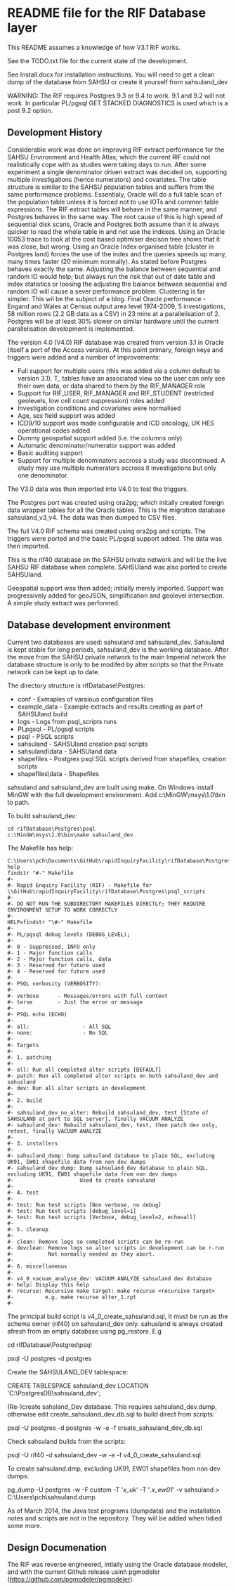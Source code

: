 # README file for the RIF Database layer

This README assumes a knowledge of how V3.1 RIF works.

See the TODO.txt file for the current state of the development.

See Install.docx for installation instructions. You will need to get a clean dump of the database from SAHSU or create it yourself from sahsuland_dev

WARNING: The RIF requires Postgres 9.3 or 9.4 to work. 9.1 and 9.2 will not work. In particular PL/pgsql GET STACKED DIAGNOSTICS is used which is a post 9.2 option.

## Development History


Considerable work was done on improving RIF extract performance for the SAHSU Environment and Health Atlas; which the current RIF could not realistically cope  with as studies were taking days to run. After some experiment a single denominator driven extract was decided on, supporting multiple investigations (hence numerators) and covariates. The table structure is similar to the SAHSU population tables and suffers from the same performance problems. Essentialy, Oracle will do a full table scan of the population table unless it is forced not to use IOTs and common table expressions. The RIF extract tables will behave in the same manner; and Postgres behaves in the same way. The root cause of this is high speed of sequential disk scans, Oracle and Postgres both assume than it is always quicker to read the whole table in and not use the indexes. Using an Oracle 10053 trace to look at the cost based optimiser decison tree shows that it was close, but wrong. Using an Oracle Index organised table (cluster in Postgres land) forces the use of the index and the queries speeds up many, many times faster (20 minimum normally). As stated before Postgres behaves exactly the same. Adjusting the balance between sequential and random IO would help; but always run the risk that out of date table and index statistics or loosing the adjusting the balance between sequential and random IO will cause a sever performance problem. Clustering is far simpler. This wil be the subject of a blog. Final Oracle performance - Engand and Wales at Census output area level 1974-2009, 5 investigations, 58 million rows (2.2 GB data as a CSV) in 23 mins at a parallelisation of 2. Postgres will be at least 30% slower on similar hardware until the current parallelisation development is implemented.

The version 4.0 (V4.0) RIF database was created from version 3.1 in Oracle (itself a port of the Access version). At this point primary, foreign keys and triggers were added and a number of improvements:

* Full support for multiple users (this was added via a column default to version 3.1). T_ tables have an associated view so the user can only see their own data, or data shared to them by the RIF_MANAGER role
* Support for RIF_USER, RIF_MANAGER and RIF_STUDENT (restricted geolevels, low cell count suppression) roles added
* Investigation conditions and covariates were normalised
* Age, sex field support was added
* ICD9/10 support was made configurable and ICD oncology, UK HES operational codes added
* Dummy geospatial support added (i.e. the columns only)
* Automatic denominator/numerator support was added
* Basic auditing support
* Support for multiple denominators accross a study was discontinued. A study may use multiple numerators accross it investigations but only one denominator.

The V3.0 data was then imported into V4.0 to test the triggers.

The Postgres port was created using ora2pg; which initally created foreign data wrapper tables for all the Oracle tables. This is the migration database sahsuland_v3_v4. The data was then dumped to CSV files.

The full V4.0 RIF schema was created using ora2pg and scripts. The triggers were ported and the basic PL/pgsql support added. The data was then imported.

This is the rif40 database on the SAHSU private network and will be the live SAHSU RIF database when complete. SAHSUland was also ported to create SAHSUland.

Geospatial support was then added; initially merely imported. Support was progressively added for geoJSON, simplification and geolevel intersection. A simple study extract was performed.

## Database development environment

Current two databases are used: sahsuland and sahsuland_dev. Sahsuland is kept stable for long periods, sahsuland_dev is the working database. After the move from the SAHSU private network to the main Imperial network the database structure is only to be modifed by alter scripts so that the Private network can be kept up to date.

The directory structure is rifDatabase\Postgres\:

* conf			- Exmaples of varaious configuration files
* example_data		- Example extracts and results creating as part of SAHSUland build
* logs			- Logs from psql_scripts runs
* PLpgsql		- PL/pgsql scripts
* psql			- PSQL scripts
* sahsuland		- SAHSUland creation psql scripts
* sahsuland\data	- SAHSUland data
* shapefiles		- Postgres psql SQL scripts derived from shapefiles, creation scripts
* shapefiles\data	- Shapefiles

sahsuland and sahsuland_dev are built using make. On Windows install MinGW with the full development environment. Add c:\MinGW\msys\1.0\bin to path.

To build sahsuland_dev:

```
cd rifDatabase\Postgres\psql
c:\MinGW\msys\1.0\bin\make sahsuland_dev
```

The Makefile has help:

```
C:\Users\pch\Documents\GitHub\rapidInquiryFacility\rifDatabase\Postgres\psql_scripts>make help
findstr "#-" Makefile
#-
#- Rapid Enquiry Facility (RIF) - Makefile for \\GitHub\rapidInquiryFacility\rifDatabase\Postgres\psql_scripts
#-
#- DO NOT RUN THE SUBDIRECTORY MAKEFILES DIRECTLY; THEY REQUIRE ENVIRONMENT SETUP TO WORK CORRECTLY
#-
HELP=findstr "\#-" Makefile
#-
#- PL/pgsql debug levels (DEBUG_LEVEL);
#-
#- 0 - Suppressed, INFO only
#- 1 - Major function calls
#- 2 - Major function calls, data
#- 3 - Reserved for future used
#- 4 - Reserved for future used
#-
#- PSQL verbosity (VERBOSITY):
#-
#- verbose      - Messages/errors with full context
#- terse        - Just the error or message
#-
#- PSQL echo (ECHO)
#-
#- all:                 - All SQL
#- none:                - No SQL
#-
#- Targets
#-
#- 1. patching
#-
#- all: Run all completed alter scripts [DEFAULT]
#- patch: Run all completed alter scripts on both sahsuland_dev and sahusland
#- dev: Run all alter scripts in development
#-
#- 2. build
#-
#- sahsuland_dev_no_alter: Rebuild sahsuland_dev, test [State of SAHSULAND at port to SQL server], finally VACUUM ANALYZE
#- sahsuland_dev: Rebuild sahsuland_dev, test, then patch dev only, retest, finally VACUUM ANALYZE
#-
#- 3. installers
#-
#- sahsuland_dump: Dump sahsuland database to plain SQL, excluding UK91, EW01 shapefile data from non dev dumps
#- sahsuland_dev_dump: Dump sahsuland_dev database to plain SQL, excluding UK91, EW01 shapefile data from non dev dumps
#-                     Used to create sahsuland
#-
#- 4. test
#-
#- test: Run test scripts [Non verbose, no debug]
#- test: Run test scripts [debug_level=1]
#- test: Run test scripts [Verbose, debug_level=2, echo=all]
#-
#- 5. cleanup
#-
#- clean: Remove logs so completed scripts can be re-run
#- devclean: Remove logs so alter scripts in development can be r-run
#-           Not normally needed as they abort.
#-
#- 6. miscellaneous
#-
#- v4_0_vacuum_analyse_dev: VACUUM ANALYZE sahsuland dev database
#- help: Display this help
#- recurse: Recursive make target: make recurse <recursive target>
#-          e.g. make recurse alter_1.rpt
#-
```

The principal build script is v4_0_create_sahsuland.sql, It must be run as the schema owner (rif40) on sahsuland_dev only. sahusland is always created afresh from an empty database using pg_restore. E.g

cd rifDatabase\Postgres\psql

psql -U postgres -d postgres

Create the SAHSULAND_DEV tablespace:

CREATE TABLESPACE sahsuland_dev LOCATION 'C:\\PostgresDB\\sahsuland_dev';

(Re-)create sahsland_Dev database. This requires sahsuland_dev.dump, otherwise edit create_sahsuland_dev_db.sql to build direct from scripts:

psql -U postgres -d postgres -w -e -f create_sahsuland_dev_db.sql

Check sahsuland builds from the scripts:

psql -U rif40 -d sahsuland_dev -w -e -f v4_0_create_sahsuland.sql

To create sahsuland.dmp, excluding UK91, EW01 shapefiles from non dev dumps:

pg_dump -U postgres -w -F custom -T '*x_uk*' -T '*.x_ew01*' -v sahsuland > C:\Users\pch\sahsuland.dump

As of March 2014, the Java test programs (dumpdata) and the installation notes and scripts are not in the repository. They will be added when tidied some more.

## Design Documenation

The RIF was reverse engineered, intially using the Oracle database modeler, and with the current Github release usinh pgmodeler (https://github.com/pgmodeler/pgmodeler).
 

